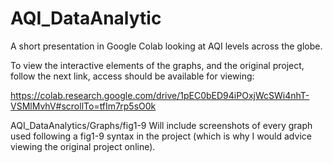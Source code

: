 # AQI_DataAnalytic
A short presentation in Google Colab looking at AQI levels across the globe.

To view the interactive elements of the graphs, and the original project, follow the next link, access should be available for viewing:

https://colab.research.google.com/drive/1pEC0bED94iPOxjWcSWi4nhT-VSMlMvhV#scrollTo=tfIm7rp5sO0k

AQI_DataAnalytics/Graphs/fig1-9 Will include screenshots of every graph used following a fig1-9 syntax in the project (which is why I would advice viewing the original project online).
